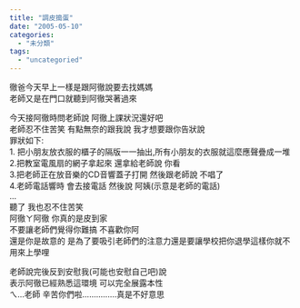 ```yaml
---
title: "調皮搗蛋"
date: "2005-05-10"
categories: 
  - "未分類"
tags: 
  - "uncategoried"
---
```


徹爸今天早上一樣是跟阿徹說要去找媽媽  
老師又是在門口就聽到阿徹哭著過來

今天接阿徹時問老師說 阿徹上課狀況還好吧  
老師忍不住苦笑 有點無奈的跟我說 我才想要跟你告狀說  
罪狀如下:  
1\. 把小朋友放衣服的櫃子的隔版一一抽出,所有小朋友的衣服就這麼應聲疊成一堆  
2.把教室電風扇的網子拿起來 還拿給老師說 你看  
3.把老師正在放音樂的CD音響蓋子打開 然後跟老師說 不唱了  
4.老師電話響時 會去接電話 然後說 阿姨(示意是老師的電話)  
...  
聽了 我也忍不住苦笑  
阿徹ㄚ阿徹 你真的是皮到家  
不要讓老師們覺得你難搞 不喜歡你阿  
還是你是故意的 是為了要吸引老師們的注意力還是要讓學校把你退學這樣你就不用來上學哩

老師說完後反到安慰我(可能也安慰自己吧)說  
表示阿徹已經熟悉這環境 可以完全展露本性  
ㄟ...老師 辛苦你們啦...............真是不好意思
